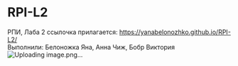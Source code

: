 # RPI-L2

РПИ, Лаба 2 ссылочка прилагается: https://yanabelonozhko.github.io/RPI-L2/
<br>Выполнили: Белоножка Яна, Анна Чиж, Бобр Виктория
![Uploading image.png…](https://memepedia.ru/wp-content/uploads/2018/09/babuleh-original.jpg)
